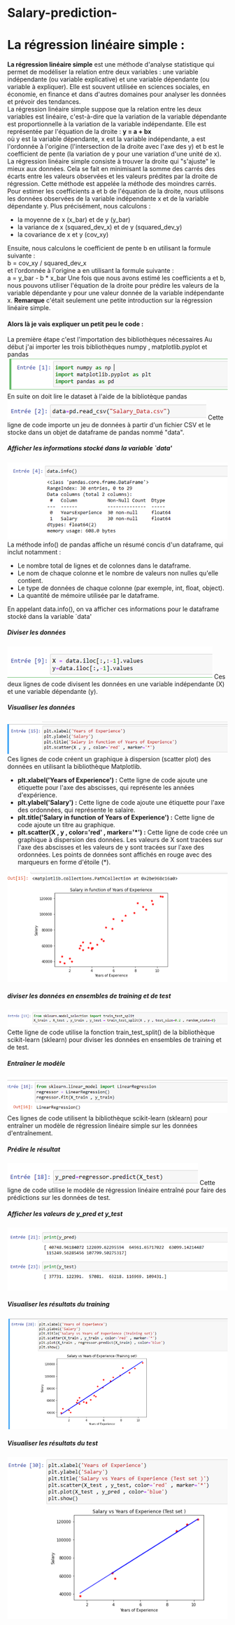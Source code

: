 # Salary-prediction-
<h1>La régression linéaire simple : </h1>
<b>La régression linéaire simple</b> est une méthode d'analyse statistique qui permet de modéliser la relation entre deux variables : une variable indépendante (ou variable explicative) et une variable dépendante (ou variable à expliquer). Elle est souvent utilisée en sciences sociales, en économie, en finance et dans d'autres domaines pour analyser les données et prévoir des tendances.
<br>
La régression linéaire simple suppose que la relation entre les deux variables est linéaire, c'est-à-dire que la variation de la variable dépendante est proportionnelle à la variation de la variable indépendante. Elle est représentée par l'équation de la droite : <b> y = a + bx </b> 
<br>
où y est la variable dépendante, x est la variable indépendante, a est l'ordonnée à l'origine (l'intersection de la droite avec l'axe des y) et b est le coefficient de pente (la variation de y pour une variation d'une unité de x).
<br>
La régression linéaire simple consiste à trouver la droite qui "s'ajuste" le mieux aux données. Cela se fait en minimisant la somme des carrés des écarts entre les valeurs observées et les valeurs prédites par la droite de régression. Cette méthode est appelée la méthode des moindres carrés.
<br>
Pour estimer les coefficients a et b de l'équation de la droite, nous utilisons les données observées de la variable indépendante x et de la variable dépendante y. Plus précisément, nous calculons :
<ul>
  <li>la moyenne de x (x_bar) et de y (y_bar)</li>
  <li>la variance de x (squared_dev_x) et de y (squared_dev_y)</li>
  <li>la covariance de x et y (cov_xy)</li>
</ul>
Ensuite, nous calculons le coefficient de pente b en utilisant la formule suivante :<br>
b = cov_xy / squared_dev_x
<br>
et l'ordonnée à l'origine a en utilisant la formule suivante :
<br>
a = y_bar - b * x_bar
Une fois que nous avons estimé les coefficients a et b, nous pouvons utiliser l'équation de la droite pour prédire les valeurs de la variable dépendante y pour une valeur donnée de la variable indépendante x.
<b> Remarque</b> c'était seulement une petite introduction sur la régression linéaire simple.<br>
<h4>Alors là je vais expliquer un petit peu le code : </h4>
La première étape c'est l'importation des bibliothèques nécessaires
Au début j'ai importer les trois bibliothèques numpy , matplotlib.pyplot et pandas
<img src="1.PNG">
En suite on doit lire le dataset à l'aide de la bibliotèque pandas
<img src ="2.PNG">
Cette ligne de code importe un jeu de données à partir d'un fichier CSV et le stocke dans un objet de dataframe de pandas nommé "data".
<h5>Afficher les informations stocké dans la variable `data'</h5>
<img src ="3.PNG">
La méthode info() de pandas affiche un résumé concis d'un dataframe, qui inclut notamment :
<ul>
  <li>Le nombre total de lignes et de colonnes dans le dataframe.</li>
  <li>Le nom de chaque colonne et le nombre de valeurs non nulles qu'elle contient.</li>
  <li>Le type de données de chaque colonne (par exemple, int, float, object).</li>
  <li>La quantité de mémoire utilisée par le dataframe.</li>
</ul>
En appelant data.info(), on va afficher ces informations pour le dataframe stocké dans la variable `data'
<h5>Diviser les données</h5>
<img src ="4.PNG">
Ces deux lignes de code divisent les données en une variable indépendante (X) et une variable dépendante (y).
<h5>Visualiser les données</h5>
<img src ="5.PNG">
Ces lignes de code créent un graphique à dispersion (scatter plot) des données en utilisant la bibliothèque Matplotlib.
<ul>
   <li><b>plt.xlabel('Years of Experience') :</b> Cette ligne de code ajoute une étiquette pour l'axe des abscisses, qui représente les années d'expérience.</li>
   <li><b>plt.ylabel('Salary') :</b> Cette ligne de code ajoute une étiquette pour l'axe des ordonnées, qui représente le salaire.</li>
   <li><b>plt.title('Salary in function of Years of Experience') :</b> Cette ligne de code ajoute un titre au graphique.</li>
   <li><b>plt.scatter(X , y , color='red' , marker='*') :</b> Cette ligne de code crée un graphique à dispersion des données. Les valeurs de X sont tracées sur l'axe des abscisses et les valeurs de y sont tracées sur l'axe des ordonnées. Les points de données sont affichés en rouge avec des marqueurs en forme d'étoile (*).</li>
</ul>
<img src ="6.PNG">
<h5>diviser les données en ensembles de training et de test</h5>
<img src ="7.PNG">
Cette ligne de code utilise la fonction train_test_split() de la bibliothèque scikit-learn (sklearn) pour diviser les données en ensembles de training et de test.
<h5>Entraîner le modèle</h5>
<img src ="8.PNG">
Ces lignes de code utilisent la bibliothèque scikit-learn (sklearn) pour entraîner un modèle de régression linéaire simple sur les données d'entraînement.
<h5>Prédire le résultat</h5>
<img src ="9.PNG">
Cette ligne de code utilise le modèle de régression linéaire entraîné pour faire des prédictions sur les données de test.
<h5>Afficher les valeurs de y_pred et y_test</h5>
<img src ="10.PNG">
<h5>Visualiser les résultats du training</h5>
<img src ="11.PNG">
<h5>Visualiser les résultats du test</h5>
<img src ="12.PNG">

